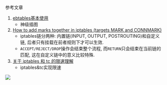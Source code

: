 参考文章

1. [ebtables基本使用](https://www.cnblogs.com/peteryj/archive/2011/07/24/2115602.html)
    - 神级插图
2. [How to add marks together in iptables (targets MARK and CONNMARK)](https://unix.stackexchange.com/questions/282993/how-to-add-marks-together-in-iptables-targets-mark-and-connmark)
    - iptables链分两种: 内置链(INPUT, OUTPUT, POSTROUTING)和自定义链, 后者只有挂载在前者规则下才可以生效.
    - `ACCEPT/REJECT/DROP`操作会结束整个流程, 而`RETURN`只会结束在当前链的匹配, 这在自定义链中的意义比较特殊.
3. [关于 iptables 和 tc 的限速理解](https://segmentfault.com/a/1190000000666869)
    - iptables&tc实现限速

![](https://gitee.com/generals-space/gitimg/raw/master/b01af23bc2885ae43cc3c1b7be797171.png)


